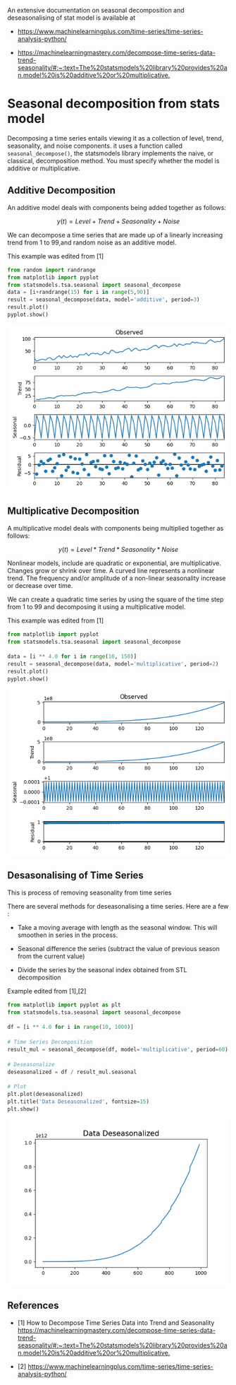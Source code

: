 An extensive documentation on seasonal decomposition and deseasonalising of stat model is
available at

* <https://www.machinelearningplus.com/time-series/time-series-analysis-python/>

* <https://machinelearningmastery.com/decompose-time-series-data-trend-seasonality/#:~:text=The%20statsmodels%20library%20provides%20an,model%20is%20additive%20or%20multiplicative.>

# Seasonal decomposition from stats model

Decomposing a time series entails viewing it as a collection of
level, trend, seasonality, and noise components. it uses
a function called `seasonal_decompose()`, the statsmodels library 
implements the naive, or classical, decomposition method. You must 
specify whether the model is additive or multiplicative.

## Additive Decomposition

An additive model deals with components being added together as 
follows:

$$ y(t) = Level + Trend + Seasonality + Noise $$

We can decompose a time series that are made up of a linearly increasing trend from
1 to 99,and random noise as an additive model.

This example was edited from [1]

```python
from random import randrange
from matplotlib import pyplot
from statsmodels.tsa.seasonal import seasonal_decompose
data = [i+randrange(15) for i in range(5,90)]
result = seasonal_decompose(data, model='additive', period=3)
result.plot()
pyplot.show()
```
![img_2.png](img2.png)

## Multiplicative Decomposition

A multiplicative model deals with components being multiplied together as 
follows:

$$ y(t) = Level * Trend * Seasonality * Noise $$

Nonlinear models, include are quadratic or exponential, are multiplicative. 
Changes grow or shrink over time. A curved line represents a nonlinear trend.
The frequency and/or amplitude of a non-linear seasonality increase or decrease
over time.

We can create a quadratic time series by using the square of the time step from 
1 to 99 and decomposing it using a multiplicative model.

This example was edited from [1]

```python
from matplotlib import pyplot
from statsmodels.tsa.seasonal import seasonal_decompose

data = [i ** 4.0 for i in range(10, 150)]
result = seasonal_decompose(data, model='multiplicative', period=2)
result.plot()
pyplot.show()

```
![img_1.png](img1.png)

## Desasonalising of Time Series

This is process of removing seasonality from time series 

There are several methods for deseasonalising a time series. Here are a few :

* Take a moving average with length as the seasonal window. This will smoothen in series in the process.

* Seasonal difference the series (subtract the value of previous season from the current value)

* Divide the series by the seasonal index obtained from STL decomposition

Example edited from [1],[2]

```python
from matplotlib import pyplot as plt
from statsmodels.tsa.seasonal import seasonal_decompose

df = [i ** 4.0 for i in range(10, 1000)]

# Time Series Decomposition
result_mul = seasonal_decompose(df, model='multiplicative', period=60)

# Deseasonalize
deseasonalized = df / result_mul.seasonal

# Plot
plt.plot(deseasonalized)
plt.title('Data Deseasonalized', fontsize=15)
plt.show()
```
![img.png](img.png)

## References

* [1] How to Decompose Time Series Data into Trend and Seasonality  <https://machinelearningmastery.com/decompose-time-series-data-trend-seasonality/#:~:text=The%20statsmodels%20library%20provides%20an,model%20is%20additive%20or%20multiplicative.>

* [2] <https://www.machinelearningplus.com/time-series/time-series-analysis-python/>


